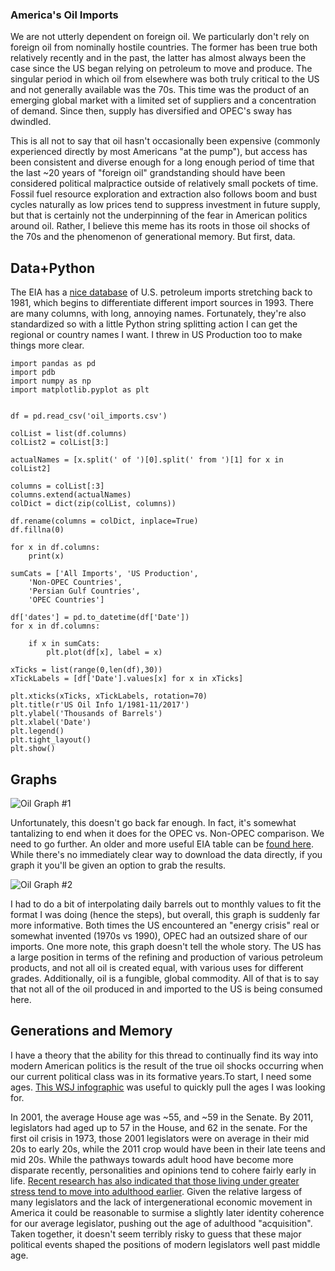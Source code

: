 ### America's Oil Imports

We are not utterly dependent on foreign oil. We particularly don't rely on foreign oil from nominally hostile countries. The former has been true both relatively recently and in the past, the latter has almost always been the case since the US began relying on petroleum to move and produce. The singular period in which oil from elsewhere was both truly critical to the US and not generally available was the 70s. This time was the product of an emerging global market with a limited set of suppliers and a concentration of demand. Since then, supply has diversified and OPEC's sway has dwindled. 

This is all not to say that oil hasn't occasionally been expensive (commonly experienced directly by most Americans "at the pump"), but access has been consistent and diverse enough for a long enough period of time that the last ~20 years of "foreign oil" grandstanding should have been considered political malpractice outside of relatively small pockets of time. Fossil fuel resource exploration and extraction also follows boom and bust cycles naturally as low prices tend to suppress investment in future supply, but that is certainly not the underpinning of the fear in American politics around oil. Rather, I believe this meme has its roots in those oil shocks of the 70s and the phenomenon of generational memory. But first, data.

## Data+Python
The EIA has a [nice database](https://www.eia.gov/dnav/pet/pet_move_impcus_a2_nus_ep00_im0_mbbl_m.htm) of U.S. petroleum imports stretching back to 1981, which begins to differentiate different import sources in 1993. There are many columns, with long, annoying names. Fortunately, they're also standardized so with a little Python string splitting action I can get the regional or country names I want. I threw in US Production too to make things more clear. 

```
import pandas as pd
import pdb
import numpy as np
import matplotlib.pyplot as plt


df = pd.read_csv('oil_imports.csv')

colList = list(df.columns)
colList2 = colList[3:]

actualNames = [x.split(' of ')[0].split(' from ')[1] for x in colList2]
   
columns = colList[:3]
columns.extend(actualNames)
colDict = dict(zip(colList, columns))

df.rename(columns = colDict, inplace=True)
df.fillna(0)

for x in df.columns:
    print(x)

sumCats = ['All Imports', 'US Production',
    'Non-OPEC Countries',
    'Persian Gulf Countries',
    'OPEC Countries']
    
df['dates'] = pd.to_datetime(df['Date'])
for x in df.columns:
    
    if x in sumCats:       
        plt.plot(df[x], label = x)
        
xTicks = list(range(0,len(df),30))        
xTickLabels = [df['Date'].values[x] for x in xTicks]       
        
plt.xticks(xTicks, xTickLabels, rotation=70)
plt.title(r'US Oil Info 1/1981-11/2017')
plt.ylabel('Thousands of Barrels')
plt.xlabel('Date')
plt.legend()
plt.tight_layout()
plt.show()
```

## Graphs

![Oil Graph #1](https://farm5.staticflickr.com/4610/40345677812_b411f07ce4_z.jpg)

Unfortunately, this doesn't go back far enough. In fact, it's somewhat tantalizing to end when it does for the OPEC vs. Non-OPEC comparison. We need to go further. An older and more useful EIA table can be [found here](https://www.eia.gov/totalenergy/data/annual/showtext.php?t=ptb0507). While there's no immediately clear way to download the data directly, if you graph it you'll be given an option to grab the results. 

![Oil Graph #2](https://farm5.staticflickr.com/4744/39680380834_777ff58c55_z.jpg)

I had to do a bit of interpolating daily barrels out to monthly values to fit the format I was doing (hence the steps), but overall, this graph is suddenly far more informative. Both times the US encountered an "energy crisis" real or somewhat invented (1970s vs 1990), OPEC had an outsized share of our imports.  One more note, this graph doesn't tell the whole story. The US has a large position in terms of the refining and production of various petroleum products, and not all oil is created equal, with various uses for different grades. Additionally, oil is a fungible, global commodity. All of that is to say that not all of the oil produced in and imported to the US is being consumed here.

## Generations and Memory

I have a theory that the ability for this thread to continually find its way into modern American politics is the result of the true oil shocks occurring when our current political class was in its formative years.To start, I need some ages. [This WSJ infographic](http://online.wsj.com/public/resources/documents/info-CONGRESS_AGES_1009.html) was useful to quickly pull the ages I was looking for.

In 2001, the average House age was ~55, and ~59 in the Senate. By 2011, legislators had aged up to 57 in the House, and 62 in the senate. For the first oil crisis in 1973, those 2001 legislators were on average in their mid 20s to early 20s, while the 2011 crop would have been in their late teens and mid 20s. While the pathways towards adult hood have become more disparate recently, personalities and opinions tend to cohere fairly early  in life. [Recent research has also indicated that those living under greater stress tend to move into adulthood earlier](https://www.ncbi.nlm.nih.gov/pmc/articles/PMC3792649/). Given the relative largess of many legislators and the lack of intergenerational economic movement in America it could be reasonable to surmise a slightly later identity coherence for our average legislator, pushing out the age of adulthood "acquisition". Taken together, it doesn't seem terribly risky to guess that these major political events shaped the positions of modern legislators well past middle age.









